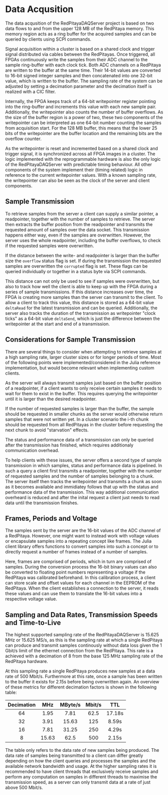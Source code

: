 # Data Acqusition

The data acqusition of the RedPitayaDAQServer project is based on two data flows to and from the upper 128 MB of the RedPitaya memory. This memory region acts as a ring buffer for the acquired samples and can be queried by clients using SCPI commands.

Signal acquisition within a cluster is based on a shared clock and trigger signal distributed via cables between the RedPitayas. Once triggered, all FPGAs continuously write the samples from their ADC channel to the sample ring-buffer with each clock tick. Both ADC channels on a RedPitaya are written to the buffer at the same time. Their 14-bit values are converted to 16-bit signed integer samples and then concatenated into one 32-bit value, which is written to the buffer. The sampling rate of the system can be adjusted by setting a decimation parameter and the decimation itself is realized with a CIC filter.

Internally, the FPGA keeps track of a 64-bit writepointer register pointing into the ring-buffer and increments this value with each new sample pair. Additionally, the writepointer also counts the number of buffer overflows. As the size of the buffer region is a power of two, these two components of the writepointer can be interpreted as one 64-bit number counting the samples from acquisition start. For the 128 MB buffer, this means that the lower 25 bits of the writepointer are the buffer location and the remaining bits are the overflow counter.

As the writepointer is reset and incremented based on a shared clock and trigger signal, it is synchronized across all FPGA images in a cluster. The logic implemented with the reprogrammable hardware is also the only logic of the RedPitayaDAQServer with predictable timing behaviour. All other components of the system implement their (timing related) logic in reference to the current writepointer values. With a known sampling rate, the writepointer can also be seen as the clock of the server and client components.

## Sample Transmission

To retrieve samples from the server a client can supply a similar pointer, a readpointer, together with the number of samples to retrieve. The server then extracts the buffer position from the readpointer and transmits the requested amount of samples over the data socket. This transmission happens either way, even if the samples are overwritten. However, the server uses the whole readpointer, including the buffer overflows, to check if the requested samples were overwritten.

If the distance between the write- and readpointer is larger than the buffer size the `overflow` status flag is set. If during the transmission the requested samples are overwritten the `corrupted` flag is set. These flags can be queried individually or together in a status byte via SCPI commands.

This distance can not only be used to see if samples were overwritten, but also to track how well the client is able to keep up with the FPGA during a series of sample transmissions. If this distance increases over time, the FPGA is creating more samples than the server can transmit to the client. To allow a client to track this value, this distance is stored as a 64-bit value `deltaRead` for the latest transmission and can be queried. Additionally, the server also tracks the duration of the transmission as writepointer "clock ticks" as a 64-bit value `deltaSend`, which is just the difference between the writepointer at the start and end of a transmission.

## Considerations for Sample Transmission
There are several things to consider when attempting to retrieve samples at a high sampling rate, larger cluster sizes or for longer periods of time. Most of the following points were implemented/considered in the Julia reference implementation, but would become relevant when implementing custom clients.

As the server will always transmit samples just based on the buffer position of a readpointer, if a client wants to only receive certain samples it needs to wait for them to exist in the buffer. This requires querying the writepointer until it is larger than the desired readpointer.

If the number of requested samples is larger than the buffer, the sample should be requested in smaller chunks as the server would otherwise return samples that were not written yet. In a cluster scenario the i-th chunk should be requested from all RedPitayas in the cluster before requesting the next chunk to avoid "starvation" effects.

The status and performance data of a transmission can only be queried after the transmission has finished, which requires additionaly communication overhead.

To help clients with these issues, the server offers a second type of sample transmission in which samples, status and performance data is pipelined. In such a query a client first transmits a readpointer, together with the number of requested samples and the number of samples belonging to a chunk. The server itself then tracks the writepointer and transmits a chunk as soon as it becomes available and immidiatey follows that up with the status and performance data of the transmission. This way additional communication overheard is reduced and after the inital request a client just needs to read data until the transmission finishes.
## Frames, Periods and Voltage
The samples sent by the server are the 16-bit values of the ADC channel of a RedPitaya. However, one might want to instead work with voltage values or encapsulate samples into a repeating concept like frames. The Julia client library offers functions to convert samples into such a concept or to directly request a number of frames instead of a number of samples.

Here, frames are comprised of periods, which in turn are comprised of samples. During the conversion process the 16-bit binary values can also be converted to floating point numbers representing a voltage if the RedPitaya was calibrated beforehand. In this calibration process, a client can store scale and offset values for each channel in the EEPROM of the RedPitaya. When the client establishes a connection to the server, it reads these values and can use them to translate the 16-bit values into a respective voltage value.

## Sampling and Data Rates, Transmission Speeds and Time-to-Live
The highest supported sampling rate of the RedPitayaDAQServer is 15.625 MHz or 15.625 MS/s, as this is the sampling rate at which a single RedPitaya can produce and transmit samples continously without data loss given the 1 Gbit/s limit of the ethernet connection from the RedPitaya. This rate is a achieved with a decimation of 8 from the base 125 MHz sampling rate of the RedPitaya hardware.

At this sampling rate a single RedPitaya produces new samples at a data rate of 500 Mbit/s. Furthermore at this rate, once a sample has been written to the buffer it exists for 2.15s before being overwritten again. An overview of these metrics for different decimation factors is shown in the following table:

| Decimation | MHz | MByte/s | Mbit/s | TTL |
|:---:|:---:|:---:|:---:|:---:|
|64|1.95|7.81|62.5|17.18s|
|32|3.91|15.63|125|8.59s|
|16|7.81|31.25|250|4.29s|
|8|15.63|62.5|500|2.15s|

The table only refers to the data rate of new samples being produced. The data rate of samples being transmitted to a client can differ greatly depending on how the client queries and processes the samples and the available network bandwidth and usage. At the higher sampling rates it is recommended to have client threads that exclusively receive samples and perform any computation on samples in different threads to maximise the transmission speed, as a server can only transmit data at a rate of just above 500 Mbit/s.